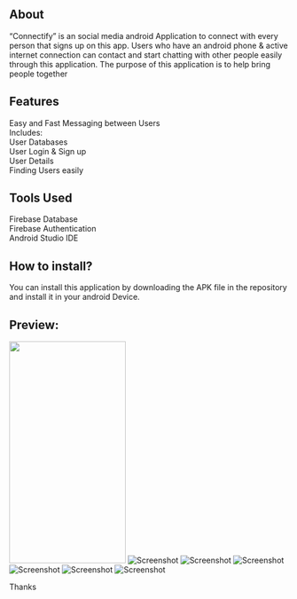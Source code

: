## About
“Connectify” is an social media android Application to connect with every person that signs up on this app. Users who have an android phone & active internet connection can contact and start chatting with other people easily through this application. The purpose of this application is to help bring people together 

## Features
Easy and Fast Messaging between Users <br/>
Includes: <br/>
User Databases <br/>
User Login & Sign up <br/>
User Details <br/>
Finding Users easily <br/>
## Tools Used
Firebase Database <br/>
Firebase Authentication <br/>
Android Studio IDE <br/>

## How to install?
You can install this application by downloading the APK file in the repository and install it in your android Device.


## Preview:
<a><img src="https://github.com/Yaseen090/NYA_App/blob/main/NYA_Preparation_Quiz_App1.PNG" width="210" height="400"></a>
![Screenshot](ConnectifyApp2.PNG) 
![Screenshot](ConnectifyApp3.PNG) 
![Screenshot](ConnectifyApp4.PNG) 
![Screenshot](ConnectifyApp5.PNG) 
![Screenshot](ConnectifyApp6.PNG) 
![Screenshot](ConnectifyApp7.PNG) 

Thanks

